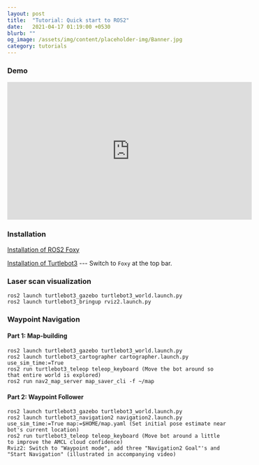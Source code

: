 ```yaml
---
layout: post
title:  "Tutorial: Quick start to ROS2"
date:   2021-04-17 01:19:00 +0530
blurb: ""
og_image: /assets/img/content/placeholder-img/Banner.jpg
category: tutorials
---
```


### Demo

<iframe width="560" height="315"
src="https://www.youtube.com/embed/L5q2COY06gg" 
frameborder="0" 
allow="accelerometer; autoplay; encrypted-media; gyroscope; picture-in-picture" 
allowfullscreen></iframe>
<br />


### Installation
[Installation of ROS2 Foxy](https://docs.ros.org/en/foxy/Installation/Ubuntu-Development-Setup.html)

[Installation of Turtlebot3](https://emanual.robotis.com/docs/en/platform/turtlebot3/simulation/#gazebo-simulation) --- Switch to `Foxy` at the top bar.


### Laser scan visualization
```
ros2 launch turtlebot3_gazebo turtlebot3_world.launch.py
ros2 launch turtlebot3_bringup rviz2.launch.py
```


### Waypoint Navigation

#### Part 1: Map-building
```
ros2 launch turtlebot3_gazebo turtlebot3_world.launch.py
ros2 launch turtlebot3_cartographer cartographer.launch.py use_sim_time:=True
ros2 run turtlebot3_teleop teleop_keyboard (Move the bot around so that entire world is explored)
ros2 run nav2_map_server map_saver_cli -f ~/map
```

#### Part 2: Waypoint Follower
```
ros2 launch turtlebot3_gazebo turtlebot3_world.launch.py
ros2 launch turtlebot3_navigation2 navigation2.launch.py use_sim_time:=True map:=$HOME/map.yaml (Set initial pose estimate near bot's current location)
ros2 run turtlebot3_teleop teleop_keyboard (Move bot around a little to improve the AMCL cloud confidence)
Rviz2: Switch to "Waypoint mode", add three "Navigation2 Goal"'s and "Start Navigation" (illustrated in accompanying video)
```